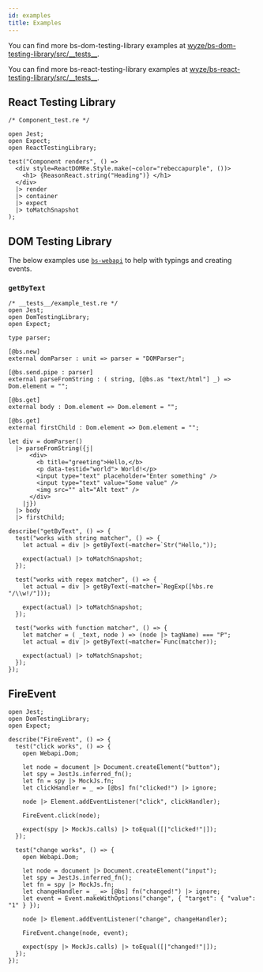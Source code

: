 ```yaml
---
id: examples
title: Examples
---
```


You can find more bs-dom-testing-library examples at
[wyze/bs-dom-testing-library/src/\_\_tests\_\_](https://github.com/wyze/bs-dom-testing-library/tree/master/src/__tests__).

You can find more bs-react-testing-library examples at
[wyze/bs-react-testing-library/src/\_\_tests\_\_](https://github.com/wyze/bs-react-testing-library/tree/master/src/__tests__).

## React Testing Library

```reason
/* Component_test.re */

open Jest;
open Expect;
open ReactTestingLibrary;

test("Component renders", () =>
  <div style=ReactDOMRe.Style.make(~color="rebeccapurple", ())>
    <h1> {ReasonReact.string("Heading")} </h1>
  </div>
  |> render
  |> container
  |> expect
  |> toMatchSnapshot
);
```

## DOM Testing Library

The below examples use
[`bs-webapi`](https://github.com/reasonml-community/bs-webapi-incubator) to help
with typings and creating events.

### `getByText`

```reason
/* __tests__/example_test.re */
open Jest;
open DomTestingLibrary;
open Expect;

type parser;

[@bs.new]
external domParser : unit => parser = "DOMParser";

[@bs.send.pipe : parser]
external parseFromString : ( string, [@bs.as "text/html"] _) => Dom.element = "";

[@bs.get]
external body : Dom.element => Dom.element = "";

[@bs.get]
external firstChild : Dom.element => Dom.element = "";

let div = domParser()
  |> parseFromString({j|
      <div>
        <b title="greeting">Hello,</b>
        <p data-testid="world"> World!</p>
        <input type="text" placeholder="Enter something" />
        <input type="text" value="Some value" />
        <img src="" alt="Alt text" />
      </div>
    |j})
  |> body
  |> firstChild;

describe("getByText", () => {
  test("works with string matcher", () => {
    let actual = div |> getByText(~matcher=`Str("Hello,"));

    expect(actual) |> toMatchSnapshot;
  });

  test("works with regex matcher", () => {
    let actual = div |> getByText(~matcher=`RegExp([%bs.re "/\\w!/"]));

    expect(actual) |> toMatchSnapshot;
  });

  test("works with function matcher", () => {
    let matcher = ( _text, node ) => (node |> tagName) === "P";
    let actual = div |> getByText(~matcher=`Func(matcher));

    expect(actual) |> toMatchSnapshot;
  });
});
```

## FireEvent

```reason
open Jest;
open DomTestingLibrary;
open Expect;

describe("FireEvent", () => {
  test("click works", () => {
    open Webapi.Dom;

    let node = document |> Document.createElement("button");
    let spy = JestJs.inferred_fn();
    let fn = spy |> MockJs.fn;
    let clickHandler = _ => [@bs] fn("clicked!") |> ignore;

    node |> Element.addEventListener("click", clickHandler);

    FireEvent.click(node);

    expect(spy |> MockJs.calls) |> toEqual([|"clicked!"|]);
  });

  test("change works", () => {
    open Webapi.Dom;

    let node = document |> Document.createElement("input");
    let spy = JestJs.inferred_fn();
    let fn = spy |> MockJs.fn;
    let changeHandler = _ => [@bs] fn("changed!") |> ignore;
    let event = Event.makeWithOptions("change", { "target": { "value": "1" } });

    node |> Element.addEventListener("change", changeHandler);

    FireEvent.change(node, event);

    expect(spy |> MockJs.calls) |> toEqual([|"changed!"|]);
  });
});
```
